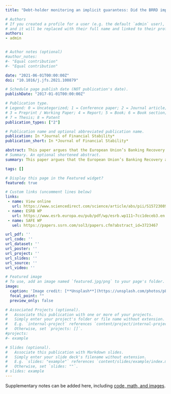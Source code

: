 ```yaml
---
title: "Debt-holder monitoring an implicit guarantess: Did the BRRD improve market discipline?"

# Authors
# If you created a profile for a user (e.g. the default `admin` user), write the username (folder name) here 
# and it will be replaced with their full name and linked to their profile.
authors:
- admin


# Author notes (optional)
#author_notes:
#- "Equal contribution"
#- "Equal contribution"

date: "2021-06-01T00:00:00Z"
doi: "10.1016/j.jfs.2021.100879"

# Schedule page publish date (NOT publication's date).
publishDate: "2017-01-01T00:00:00Z"

# Publication type.
# Legend: 0 = Uncategorized; 1 = Conference paper; 2 = Journal article;
# 3 = Preprint / Working Paper; 4 = Report; 5 = Book; 6 = Book section;
# 7 = Thesis; 8 = Patent
publication_types: ["2"]

# Publication name and optional abbreviated publication name.
publication: In *Journal of Financial Stability*
publication_short: In *Journal of Financial Stability*

abstract: This paper argues that the European Union’s Banking Recovery and Resolution Directive (BRRD) has improved market discipline in the European bank market for unsecured debt. The different impact of the BRRD on bank bonds provides a quasi-natural experiment that allows us to study the effects of the BRRD within banks using a difference-in-difference approach. Identification is based on the fact that (otherwise identical) bonds of a given bank maturing before 2016 are explicitly protected from BRRD bail-in. The empirical results are consistent with the hypothesis that debt holders actively monitor banks and that the BRRD diminished bailout expectations after its enactment. Bank bonds subject to BRRD bail-in carry a 13-basis points bail-in premium in terms of the yield spread, driven by low capitalization. Banks that respond to market pressure by de-risking their portfolios are able to secure cheaper funding for instruments that are subject to bail-in.
# Summary. An optional shortened abstract.
summary: This paper argues that the European Union’s Banking Recovery and Resolution Directive (BRRD) has improved market discipline in the European bank market for unsecured debt.

tags: []

# Display this page in the Featured widget?
featured: true

# Custom links (uncomment lines below)
links:		
 - name: View online
   url: https://www.sciencedirect.com/science/article/abs/pii/S1572308921000395
 - name: ESRB WP
   url: https://www.esrb.europa.eu/pub/pdf/wp/esrb.wp111~7cc1deceb3.en.pdf
 - name: SAFE WP 
   uel: https://papers.ssrn.com/sol3/papers.cfm?abstract_id=3723467

url_pdf: ''
url_code: ''
url_dataset: ''
url_poster: ''
url_project: ''
url_slides: ''
url_source: ''
url_video: ''

# Featured image
# To use, add an image named `featured.jpg/png` to your page's folder. 
image:
  caption: 'Image credit: [**Unsplash**](https://unsplash.com/photos/pLCdAaMFLTE)'
  focal_point: ""
  preview_only: false

# Associated Projects (optional).
#   Associate this publication with one or more of your projects.
#   Simply enter your project's folder or file name without extension.
#   E.g. `internal-project` references `content/project/internal-project/index.md`.
#   Otherwise, set `projects: []`.
#projects:
#- example

# Slides (optional).
#   Associate this publication with Markdown slides.
#   Simply enter your slide deck's filename without extension.
#   E.g. `slides: "example"` references `content/slides/example/index.md`.
#   Otherwise, set `slides: ""`.
# slides: example
---
```




Supplementary notes can be added here, including [code, math, and images](https://wowchemy.com/docs/writing-markdown-latex/).
